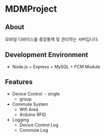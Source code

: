 # MDMProject

## About

모바일 디바이스를 중앙통제 및 관리하는 서버입니다.

## Development Environment

- Node.js + Express + MySQL + FCM Module

## Features

- Device Control
  - single
  - group
- Commute System
  - Wifi Area
  - Arduino RFID
- Logging
  - Device Control Log
  - Commute Log
